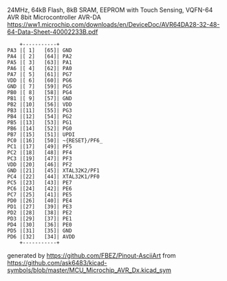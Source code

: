 24MHz, 64kB Flash, 8kB SRAM, EEPROM with Touch Sensing, VQFN-64
AVR 8bit Microcontroller AVR-DA
https://ww1.microchip.com/downloads/en/DeviceDoc/AVR64DA28-32-48-64-Data-Sheet-40002233B.pdf


	    +-----------+
	PA3 |[ 1]   [65]| GND
	PA4 |[ 2]   [64]| PA2
	PA5 |[ 3]   [63]| PA1
	PA6 |[ 4]   [62]| PA0
	PA7 |[ 5]   [61]| PG7
	VDD |[ 6]   [60]| PG6
	GND |[ 7]   [59]| PG5
	PB0 |[ 8]   [58]| PG4
	PB1 |[ 9]   [57]| GND
	PB2 |[10]   [56]| VDD
	PB3 |[11]   [55]| PG3
	PB4 |[12]   [54]| PG2
	PB5 |[13]   [53]| PG1
	PB6 |[14]   [52]| PG0
	PB7 |[15]   [51]| UPDI
	PC0 |[16]   [50]| ~{RESET}/PF6_
	PC1 |[17]   [49]| PF5
	PC2 |[18]   [48]| PF4
	PC3 |[19]   [47]| PF3
	VDD |[20]   [46]| PF2
	GND |[21]   [45]| XTAL32K2/PF1
	PC4 |[22]   [44]| XTAL32K1/PF0
	PC5 |[23]   [43]| PE7
	PC6 |[24]   [42]| PE6
	PC7 |[25]   [41]| PE5
	PD0 |[26]   [40]| PE4
	PD1 |[27]   [39]| PE3
	PD2 |[28]   [38]| PE2
	PD3 |[29]   [37]| PE1
	PD4 |[30]   [36]| PE0
	PD5 |[31]   [35]| GND
	PD6 |[32]   [34]| AVDD
	    +-----------+


generated by https://github.com/FBEZ/Pinout-AsciiArt from https://github.com/ask6483/kicad-symbols/blob/master/MCU_Microchip_AVR_Dx.kicad_sym